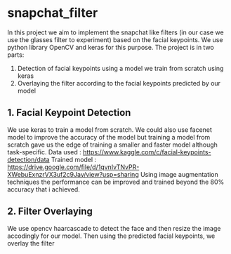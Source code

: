 # snapchat_filter

In this project we aim to implement the snapchat like filters (in our case we use the glasses filter to experiment) based on the facial keypoints. We use python library OpenCV  and keras for this purpose.
The project is in two parts:
1. Detection of facial keypoints using a model we train from scratch using keras
2. Overlaying the filter according to the facial keypoints predicted by our model
 ## 1. Facial Keypoint Detection
We use keras to train a model from scratch.
We could also use facenet model to improve the accuracy of the model but training a model from scratch gave us the edge of training a smaller and faster model although task-specific.
Data used : https://www.kaggle.com/c/facial-keypoints-detection/data
Trained model : https://drive.google.com/file/d/1qvnIvTNvPR-XWebuExnzrVX3uf2c9Jay/view?usp=sharing
Using image augmentation techniques the performance can be improved and trained beyond the 80% accuracy that i achieved.

## 2. Filter Overlaying
We use opencv haarcascade to detect the face and then resize the image accodingly for our model. Then using the predicted facial keypoints, we overlay the filter
